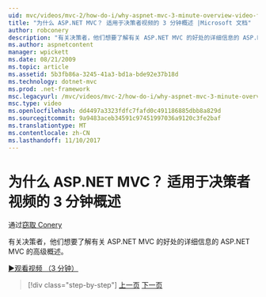 ```yaml
---
uid: mvc/videos/mvc-2/how-do-i/why-aspnet-mvc-3-minute-overview-video-for-decision-makers
title: "为什么 ASP.NET MVC？ 适用于决策者视频的 3 分钟概述 |Microsoft 文档"
author: robconery
description: "有关决策者，他们想要了解有关 ASP.NET MVC 的好处的详细信息的 ASP.NET MVC 的高级概述。"
ms.author: aspnetcontent
manager: wpickett
ms.date: 08/21/2009
ms.topic: article
ms.assetid: 5b3fb86a-3245-41a3-bd1a-bde92e37b18d
ms.technology: dotnet-mvc
ms.prod: .net-framework
msc.legacyurl: /mvc/videos/mvc-2/how-do-i/why-aspnet-mvc-3-minute-overview-video-for-decision-makers
msc.type: video
ms.openlocfilehash: dd4497a3323fdfc7fafd0c491186885dbb8a829d
ms.sourcegitcommit: 9a9483aceb34591c97451997036a9120c3fe2baf
ms.translationtype: MT
ms.contentlocale: zh-CN
ms.lasthandoff: 11/10/2017
---
```

<a name="why-aspnet-mvc-3-minute-overview-video-for-decision-makers"></a>为什么 ASP.NET MVC？ 适用于决策者视频的 3 分钟概述
====================
通过[窃取 Conery](https://github.com/robconery)

有关决策者，他们想要了解有关 ASP.NET MVC 的好处的详细信息的 ASP.NET MVC 的高级概述。

[&#9654;观看视频 （3 分钟）](https://channel9.msdn.com/Blogs/ASP-NET-Site-Videos/why-aspnet-mvc-3-minute-overview-video-for-decision-makers)

>[!div class="step-by-step"]
[上一页](what-is-aspnet-mvc-80-minute-technical-video-for-developers-building-nerddinner.md)
[下一页](aspnet-mvc-how-10-minute-technical-video-for-developers.md)
